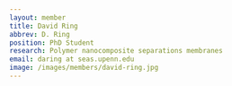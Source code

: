 ```yaml
---
layout: member
title: David Ring
abbrev: D. Ring
position: PhD Student
research: Polymer nanocomposite separations membranes
email: daring at seas.upenn.edu
image: /images/members/david-ring.jpg
---
```

